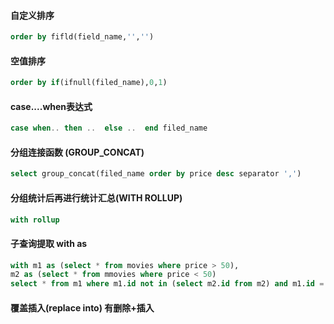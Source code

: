 #### 自定义排序

```sql
order by fifld(field_name,'','')
```

#### 空值排序

```sql
order by if(ifnull(filed_name),0,1)
```

#### case....when表达式

```sql
case when.. then ..  else ..  end filed_name
```

#### 分组连接函数 (GROUP_CONCAT)

```SQL
select group_concat(filed_name order by price desc separator ',')
```

#### 分组统计后再进行统计汇总(WITH ROLLUP)

```sql
with rollup
```

#### 子查询提取 with as

```sql
with m1 as (select * from movies where price > 50),
m2 as (select * from mmovies where price < 50)
select * from m1 where m1.id not in (select m2.id from m2) and m1.id = 1;
```

#### 覆盖插入(replace into)   有删除+插入